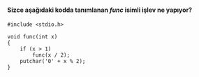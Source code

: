 #### Sizce aşağıdaki kodda tanımlanan *func* isimli işlev ne yapıyor?

```
#include <stdio.h>

void func(int x)
{
	if (x > 1) 
		func(x / 2);
	putchar('0' + x % 2);	
}
```
